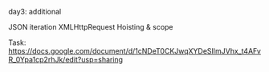 day3: additional

JSON iteration
XMLHttpRequest
Hoisting & scope

Task: https://docs.google.com/document/d/1cNDeT0CKJwqXYDeSIlmJVhx_t4AFvR_0Ypa1cp2rhJk/edit?usp=sharing

